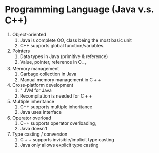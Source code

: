 # Programming Language (Java v.s. C++)

1. Object-oriented
   1. Java is complete OO, class being the most basic unit 
   2. C++ supports global function/variables. 
2. Pointers
   1. Data types in Java (primitive \& reference) 
   2. Value, pointer, reference in $\mathrm{C}_{++}$ 
3. Memory management 
   1. Garbage collection in Java 
   2. Manual memory management in $\mathrm{C}++$ 
4. Cross-platform development
   1. " JVM for Java 
   2. Recompilation is needed for $\mathrm{C}++$
5. Multiple inheritance
   1. C++ supports multiple inheritance 
   2. Java uses interface
6. Operator overload 
   1. C++ supports operator overloading, 
   2. Java doesn't
7. Type casting / conversion 
   1. $\mathrm{C}++$ supports invisible/implicit type casting 
   2. Java only allows explicit type casting